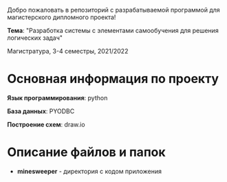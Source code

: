 Добро пожаловать в репозиторий с разрабатываемой программой для магистерского дипломного проекта!

**Тема**: "Разработка системы с элементами самообучения для решения логических задач"

Магистратура, 3-4 семестры, 2021/2022

# Основная информация по проекту

**Язык программирования**: python

**База данных**: PYODBC

**Построение схем**: draw.io

# Описание файлов и папок

- **minesweeper** - директория с кодом приложения